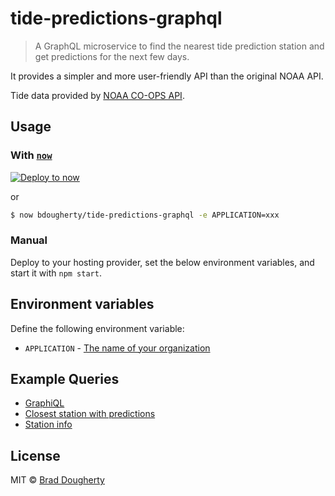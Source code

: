 # tide-predictions-graphql

> A GraphQL microservice to find the nearest tide prediction station and get predictions for the next few days.

It provides a simpler and more user-friendly API than the original NOAA API.

Tide data provided by [NOAA CO-OPS API](https://tidesandcurrents.noaa.gov/api/).

## Usage

### With [`now`](https://now.sh)

[![Deploy to now](https://deploy.now.sh/static/button.svg)](https://deploy.now.sh/?repo=https://github.com/bdougherty/tide-predictions-graphql&env=APPLICATION)

or

```bash
$ now bdougherty/tide-predictions-graphql -e APPLICATION=xxx
```

### Manual

Deploy to your hosting provider, set the below environment variables, and start it with `npm start`.

## Environment variables

Define the following environment variable:

* `APPLICATION` - [The name of your organization](https://tidesandcurrents.noaa.gov/api/#application)

## Example Queries

* [GraphiQL](https://tide-predictions-graphql.now.sh/graphiql)
* [Closest station with predictions](https://tide-predictions-graphql.now.sh/graphiql?query=query%20(%24location%3A%20Coordinate!)%20%7B%0A%09stations(near%3A%20%24location%2C%20limit%3A%201)%20%7B%0A%09%09name%0A%09%09lat%0A%09%09lon%0A%09%09timeZone%0A%09%09distance(from%3A%20%24location)%0A%09%09predictions%20%7B%0A%09%09%09type%0A%09%09%09height%0A%09%09%09time%0A%09%09%7D%0A%09%7D%0A%7D&variables=%7B%0A%09%22location%22%3A%20%7B%0A%09%09%22lat%22%3A%2039.3426%2C%0A%09%09%22lon%22%3A%20-74.4771%0A%09%7D%0A%7D)
* [Station info](https://tide-predictions-graphql.now.sh/graphiql?query=query%20(%24station%3A%20ID!)%20%7B%0A%20%20station(id%3A%20%24station)%20%7B%0A%20%20%20%20id%0A%20%20%20%20name%0A%20%20%20%20commonName%0A%20%20%20%20lat%0A%20%20%20%20lon%0A%20%20%20%20timeZone%0A%20%20%20%20url%0A%20%20%20%20tidesUrl%0A%20%20%7D%0A%7D&variables=%7B%0A%20%20%22station%22%3A%208534836%0A%7D)

## License

MIT © [Brad Dougherty](https://brad.is)
